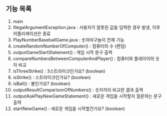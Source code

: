 
## 기능 목록
1. main
2. IllegalArgumentException.java : 사용자각 잘못된 값을 입력한 경우 발생, 이후 어플리케이션은 종료
3. PlayNumberBaseballGame.java : 숫자야구놀이 전체 기능
4. createRandomNumberOfComputer() : 컴퓨터의 수 (랜덤)
5. outputGameStartStatement() : 게임 시작 문구 출력
6. compareNumbersBetweenComputerAndPlayer() : 컴퓨터와 플레이어의 숫자 비교
7. isThreeStrike() : 3스트라이크인가요? (boolean)
8. isStrike() : 스트라이크인가요? (boolean)
9. isBall() : 볼인가요? (boolean)
10. outputResultComparisonOfNumbers() : 숫자끼리 비교한 결과 출력
11. outputAskPlayNewGameStatement() : 새로운 게임을 시작할지 질문하는 문구 출력
12. startNewGame() : 새로운 게임을 시작할건가요? (boolean)
